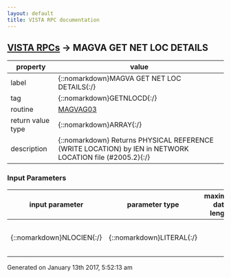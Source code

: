 ```yaml
---
layout: default
title: VISTA RPC documentation
---
```




## [VISTA RPCs](TableOfContent.md) &#8594; MAGVA GET NET LOC DETAILS 

 property | value 
--- | --- 
 label | {::nomarkdown}MAGVA GET NET LOC DETAILS{:/}
 tag | {::nomarkdown}GETNLOCD{:/}
 routine | [MAGVAG03](http://code.osehra.org/dox/Routine_MAGVAG03_source.html)
 return value type | {::nomarkdown}ARRAY{:/}
 description | {::nomarkdown} Returns PHYSICAL REFERENCE (WRITE LOCATION) by IEN in NETWORK LOCATION file (#2005.2){:/}

### Input Parameters

| input parameter | parameter type | maximum data length | required | description | 
| --- | --- | --- | --- | --- | 
| {::nomarkdown}NLOCIEN{:/} | {::nomarkdown}LITERAL{:/} |  | {::nomarkdown}true{:/} | {::nomarkdown}NLOCIEN = IEN in NETWORK LOCATION file (#2005.2) {:/} | 




 Generated on January 13th 2017, 5:52:13 am